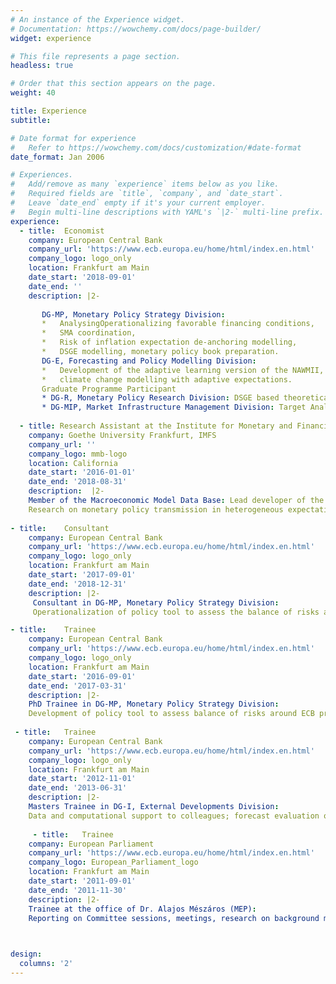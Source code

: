 ```yaml
---
# An instance of the Experience widget.
# Documentation: https://wowchemy.com/docs/page-builder/
widget: experience

# This file represents a page section.
headless: true

# Order that this section appears on the page.
weight: 40

title: Experience
subtitle:

# Date format for experience
#   Refer to https://wowchemy.com/docs/customization/#date-format
date_format: Jan 2006

# Experiences.
#   Add/remove as many `experience` items below as you like.
#   Required fields are `title`, `company`, and `date_start`.
#   Leave `date_end` empty if it's your current employer.
#   Begin multi-line descriptions with YAML's `|2-` multi-line prefix.
experience:
  - title: 	Economist
    company: European Central Bank
    company_url: 'https://www.ecb.europa.eu/home/html/index.en.html'
    company_logo: logo_only
    location: Frankfurt am Main
    date_start: '2018-09-01'
    date_end: ''
    description: |2-
       
       DG-MP, Monetary Policy Strategy Division: 
       *   AnalysingOperationalizing favorable financing conditions,
       *   SMA coordination,
       *   Risk of inflation expectation de-anchoring modelling,
       *   DSGE modelling, monetary policy book preparation. 
       DG-E, Forecasting and Policy Modelling Division:
       *   Development of the adaptive learning version of the NAWMII,
       *   climate change modelling with adaptive expectations.
       Graduate Programme Participant
       * DG-R, Monetary Policy Research Division: DSGE based theoretical contribution to the discussion paper: On the Effectiveness of Macroprudential Policy 
       * DG-MIP, Market Infrastructure Management Division: Target Analytical Team
    
  - title: Research Assistant at the Institute for Monetary and Financial Stability
    company: Goethe University Frankfurt, IMFS
    company_url: ''
    company_logo: mmb-logo
    location: California
    date_start: '2016-01-01'
    date_end: '2018-08-31'
    description:  |2-
    Member of the Macroeconomic Model Data Base: Lead developer of the MMB, platform development, for forecast performance comparison.
    Research on monetary policy transmission in heterogeneous expectations based DSGE.
    
- title: 	Consultant 
    company: European Central Bank
    company_url: 'https://www.ecb.europa.eu/home/html/index.en.html'
    company_logo: logo_only
    location: Frankfurt am Main
    date_start: '2017-09-01'
    date_end: '2018-12-31'
    description: |2-
     Consultant in DG-MP, Monetary Policy Strategy Division:
     Operationalization of policy tool to assess the balance of risks around ECB projections. Exploration of methodologies to identify and quantify skewness.

- title: 	Trainee 
    company: European Central Bank
    company_url: 'https://www.ecb.europa.eu/home/html/index.en.html'
    company_logo: logo_only
    location: Frankfurt am Main
    date_start: '2016-09-01'
    date_end: '2017-03-31'
    description: |2-
    PhD Trainee in DG-MP, Monetary Policy Strategy Division:
    Development of policy tool to assess balance of risks around ECB projections. Model selection based on forecast performance evaluation.
    
 - title: 	Trainee 
    company: European Central Bank
    company_url: 'https://www.ecb.europa.eu/home/html/index.en.html'
    company_logo: logo_only
    location: Frankfurt am Main
    date_start: '2012-11-01'
    date_end: '2013-06-31'
    description: |2-
    Masters Trainee in DG-I, External Developments Division:
    Data and computational support to colleagues; forecast evaluation of the ESCB's forecasts; maintenance of routines and codes, development of emerging markets database.
    
     - title: 	Trainee 
    company: European Parliament
    company_url: 'https://www.ecb.europa.eu/home/html/index.en.html'
    company_logo: European_Parliament_logo
    location: Frankfurt am Main
    date_start: '2011-09-01'
    date_end: '2011-11-30'
    description: |2-
    Trainee at the office of Dr. Alajos Mészáros (MEP):
    Reporting on Committee sessions, meetings, research on background material for the topics: Six pack of the EU, energy efficiency directive, legal regulation of property rights, speech-writing.

    

design:
  columns: '2'
---
```


